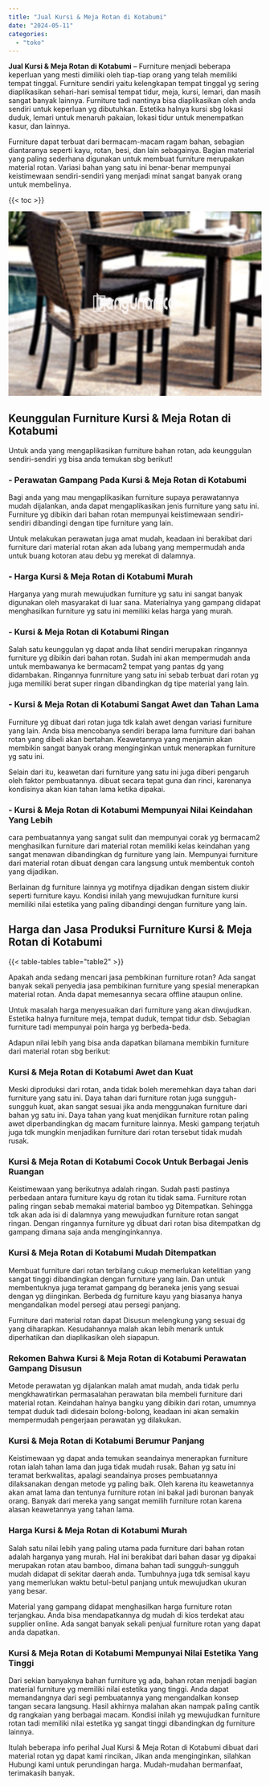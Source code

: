 ```yaml
---
title: "Jual Kursi & Meja Rotan di Kotabumi"
date: "2024-05-11"
categories: 
  - "toko"
---
```


**Jual Kursi & Meja Rotan di Kotabumi** – Furniture menjadi beberapa keperluan yang mesti dimiliki oleh tiap-tiap orang yang telah memiliki tempat tinggal. Furniture sendiri yaitu kelengkapan tempat tinggal yg sering diaplikasikan sehari-hari semisal tempat tidur, meja, kursi, lemari, dan masih sangat banyak lainnya. Furniture tadi nantinya bisa diaplikasikan oleh anda sendiri untuk keperluan yg dibutuhkan. Estetika halnya kursi sbg lokasi duduk, lemari untuk menaruh pakaian, lokasi tidur untuk menempatkan kasur, dan lainnya.

Furniture dapat terbuat dari bermacam-macam ragam bahan, sebagian diantaranya seperti kayu, rotan, besi, dan lain sebagainya. Bagian material yang paling sederhana digunakan untuk membuat furniture merupakan material rotan. Variasi bahan yang satu ini benar-benar mempunyai keistimewaan sendiri-sendiri yang menjadi minat sangat banyak orang untuk membelinya.

{{< toc >}}

![Jual Kursi & Meja Rotan di Kotabumi](/images/kursi-meja-rotan-murah12.png)

## Keunggulan Furniture Kursi & Meja Rotan di Kotabumi

Untuk anda yang mengaplikasikan furniture bahan rotan, ada keunggulan sendiri-sendiri yg bisa anda temukan sbg berikut!

### \- Perawatan Gampang Pada Kursi & Meja Rotan di Kotabumi

Bagi anda yang mau mengaplikasikan furniture supaya perawatannya mudah dijalankan, anda dapat mengaplikasikan jenis furniture yang satu ini. Furniture yg dibikin dari bahan rotan mempunyai keistimewaan sendiri-sendiri dibandingi dengan tipe furniture yang lain.

Untuk melakukan perawatan juga amat mudah, keadaan ini berakibat dari furniture dari material rotan akan ada lubang yang mempermudah anda untuk buang kotoran atau debu yg merekat di dalamnya.

### \- Harga Kursi & Meja Rotan di Kotabumi Murah

Harganya yang murah mewujudkan furniture yg satu ini sangat banyak digunakan oleh masyarakat di luar sana. Materialnya yang gampang didapat menghasilkan furniture yg satu ini memiliki kelas harga yang murah.

### \- Kursi & Meja Rotan di Kotabumi Ringan

Salah satu keunggulan yg dapat anda lihat sendiri merupakan ringannya furniture yg dibikin dari bahan rotan. Sudah ini akan mempermudah anda untuk membawanya ke bermacam2 tempat yang pantas dg yang didambakan. Ringannya funrniture yang satu ini sebab terbuat dari rotan yg juga memiliki berat super ringan dibandingkan dg tipe material yang lain.

### \- Kursi & Meja Rotan di Kotabumi Sangat Awet dan Tahan Lama

Furniture yg dibuat dari rotan juga tdk kalah awet dengan variasi furniture yang lain. Anda bisa mencobanya sendiri berapa lama furniture dari bahan rotan yang dibeli akan bertahan. Keawetannya yang menjamin akan membikin sangat banyak orang menginginkan untuk menerapkan furniture yg satu ini.

Selain dari itu, keawetan dari furniture yang satu ini juga diberi pengaruh oleh faktor pembuatannya. dibuat secara tepat guna dan rinci, karenanya kondisinya akan kian tahan lama ketika dipakai.

### \- Kursi & Meja Rotan di Kotabumi Mempunyai Nilai Keindahan Yang Lebih

cara pembuatannya yang sangat sulit dan mempunyai corak yg bermacam2 menghasilkan furniture dari material rotan memiliki kelas keindahan yang sangat menawan dibandingkan dg furniture yang lain. Mempunyai furniture dari material rotan dibuat dengan cara langsung untuk membentuk contoh yang dijadikan.

Berlainan dg furniture lainnya yg motifnya dijadikan dengan sistem diukir seperti furniture kayu. Kondisi inilah yang mewujudkan furniture kursi memiliki nilai estetika yang paling dibandingi dengan furniture yang lain.

## Harga dan Jasa Produksi Furniture Kursi & Meja Rotan di Kotabumi

{{< table-tables table="table2" >}}

Apakah anda sedang mencari jasa pembikinan furniture rotan? Ada sangat banyak sekali penyedia jasa pembikinan furniture yang spesial menerapkan material rotan. Anda dapat memesannya secara offline ataupun online.

Untuk masalah harga menyesuaikan dari furniture yang akan diwujudkan. Estetika halnya furniture meja, tempat duduk, tempat tidur dsb. Sebagian furniture tadi mempunyai poin harga yg berbeda-beda.

Adapun nilai lebih yang bisa anda dapatkan bilamana membikin furniture dari material rotan sbg berikut:

### Kursi & Meja Rotan di Kotabumi Awet dan Kuat

Meski diproduksi dari rotan, anda tidak boleh meremehkan daya tahan dari furniture yang satu ini. Daya tahan dari furniture rotan juga sungguh-sungguh kuat, akan sangat sesuai jika anda menggunakan furniture dari bahan yg satu ini. Daya tahan yang kuat menjdikan furniture rotan paling awet diperbandingkan dg macam furniture lainnya. Meski gampang terjatuh juga tdk mungkin menjadikan furniture dari rotan tersebut tidak mudah rusak.

### Kursi & Meja Rotan di Kotabumi Cocok Untuk Berbagai Jenis Ruangan

Keistimewaan yang berikutnya adalah ringan. Sudah pasti pastinya perbedaan antara furniture kayu dg rotan itu tidak sama. Furniture rotan paling ringan sebab memakai material bamboo yg Ditempatkan. Sehingga tdk akan ada isi di dalamnya yang mewujudkan furniture rotan sangat ringan. Dengan ringannya furniture yg dibuat dari rotan bisa ditempatkan dg gampang dimana saja anda menginginkannya.

### Kursi & Meja Rotan di Kotabumi Mudah Ditempatkan

Membuat furniture dari rotan terbilang cukup memerlukan ketelitian yang sangat tinggi dibandingkan dengan furniture yang lain. Dan untuk membentuknya juga teramat gampang dg beraneka jenis yang sesuai dengan yg diinginkan. Berbeda dg furniture kayu yang biasanya hanya mengandalkan model persegi atau persegi panjang.

Furniture dari material rotan dapat Disusun melengkung yang sesuai dg yang diharapkan. Kesudahannya malah akan lebih menarik untuk diperhatikan dan diaplikasikan oleh siapapun.

### Rekomen Bahwa Kursi & Meja Rotan di Kotabumi Perawatan Gampang Disusun

Metode perawatan yg dijalankan malah amat mudah, anda tidak perlu mengkhawatirkan permasalahan perawatan bila membeli furniture dari material rotan. Keindahan halnya bangku yang dibikin dari rotan, umumnya tempat duduk tadi didesain bolong-bolong, keadaan ini akan semakin mempermudah pengerjaan perawatan yg dilakukan.

### Kursi & Meja Rotan di Kotabumi Berumur Panjang

Keistimewaan yg dapat anda temukan seandainya menerapkan furniture rotan ialah tahan lama dan juga tidak mudah rusak. Bahan yg satu ini teramat berkwalitas, apalagi seandainya proses pembuatannya dilaksanakan dengan metode yg paling baik. Oleh karena itu keawetannya akan amat lama dan tentunya furniture rotan ini bakal jadi buronan banyak orang. Banyak dari mereka yang sangat memilih furniture rotan karena alasan keawetannya yang tahan lama.

### Harga Kursi & Meja Rotan di Kotabumi Murah

Salah satu nilai lebih yang paling utama pada furniture dari bahan rotan adalah harganya yang murah. Hal ini berakibat dari bahan dasar yg dipakai merupakan rotan atau bamboo, dimana bahan tadi sungguh-sungguh mudah didapat di sekitar daerah anda. Tumbuhnya juga tdk semisal kayu yang memerlukan waktu betul-betul panjang untuk mewujudkan ukuran yang besar.

Material yang gampang didapat menghasilkan harga furniture rotan terjangkau. Anda bisa mendapatkannya dg mudah di kios terdekat atau supplier online. Ada sangat banyak sekali penjual furniture rotan yang dapat anda dapatkan.

### Kursi & Meja Rotan di Kotabumi Mempunyai Nilai Estetika Yang Tinggi

Dari sekian banyaknya bahan furniture yg ada, bahan rotan menjadi bagian material furniture yg memiliki nilai estetika yang tinggi. Anda dapat memandangnya dari segi pembuatannya yang mengandalkan konsep tangan secara langsung. Hasil akhirnya malahan akan nampak paling cantik dg rangkaian yang berbagai macam. Kondisi inilah yg mewujudkan furniture rotan tadi memiliki nilai estetika yg sangat tinggi dibandingkan dg furniture lainnya.

Itulah beberapa info perihal Jual Kursi & Meja Rotan di Kotabumi dibuat dari material rotan yg dapat kami rincikan, Jikan anda menginginkan, silahkan Hubungi kami untuk perundingan harga. Mudah-mudahan bermanfaat, terimakasih banyak.
